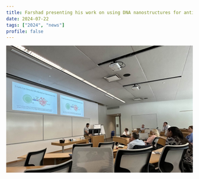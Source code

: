 ```yaml
---
title: Farshad presenting his work on using DNA nanostructures for antigen-specific T cell capture at the annual NSERC CREATE/CRBI conference
date: 2024-07-22
tags: ["2024", "news"]
profile: false
---
```



![screen reader text](IMG_6379.jpg)

